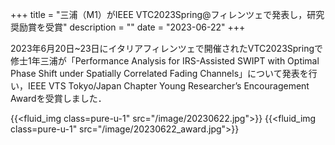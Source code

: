 +++
title = "三浦（M1）がIEEE VTC2023Spring@フィレンツェで発表し，研究奨励賞を受賞"
description = ""
date = "2023-06-22"
+++

2023年6月20日~23日にイタリアフィレンツェで開催されたVTC2023Springで修士1年三浦が「Performance Analysis for IRS-Assisted SWIPT with Optimal Phase Shift under Spatially Correlated Fading Channels」について発表を行い，IEEE VTS Tokyo/Japan Chapter Young Researcher’s Encouragement Awardを受賞しました．


{{<fluid_img class=pure-u-1" src="/image/20230622.jpg">}}
{{<fluid_img class=pure-u-1" src="/image/20230622_award.jpg">}}